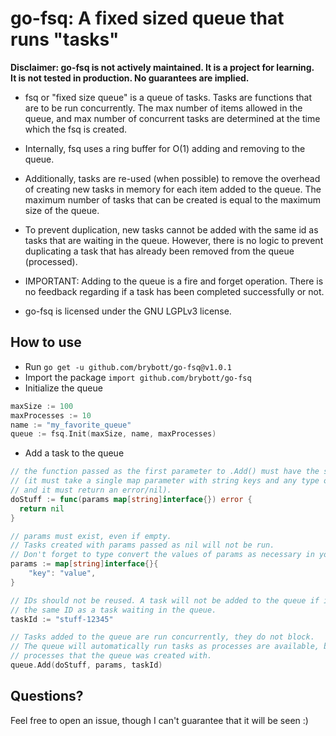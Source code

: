 # go-fsq: A fixed sized queue that runs "tasks"
**Disclaimer: go-fsq is not actively maintained. It is a project for learning.  
It is not tested in production. No guarantees are implied.**
- fsq or "fixed size queue" is a queue of tasks. Tasks are functions that are to be run concurrently. The max number of items allowed in the queue, and max number of concurrent tasks are determined at the time which the fsq is created.

- Internally, fsq uses a ring buffer for O(1) adding and removing to the queue.

- Additionally, tasks are re-used (when possible) to remove the overhead of creating new tasks in memory for each item added to the queue. The maximum number of tasks that can be created is equal to the maximum size of the queue.

- To prevent duplication, new tasks cannot be added with the same id as tasks that are waiting in the queue. However, there is no logic to prevent duplicating a task that has already been removed from the queue (processed).

- IMPORTANT: Adding to the queue is a fire and forget operation. There is no feedback regarding if a task has been completed successfully or not.

- go-fsq is licensed under the GNU LGPLv3 license.

## How to use
- Run `go get -u github.com/brybott/go-fsq@v1.0.1`
- Import the package `import github.com/brybott/go-fsq`
- Initialize the queue
```go
maxSize := 100
maxProcesses := 10
name := "my_favorite_queue"
queue := fsq.Init(maxSize, name, maxProcesses)
```
- Add a task to the queue
```go
// the function passed as the first parameter to .Add() must have the signature below
// (it must take a single map parameter with string keys and any type of values,  
// and it must return an error/nil).
doStuff := func(params map[string]interface{}) error {
  return nil
}

// params must exist, even if empty.  
// Tasks created with params passed as nil will not be run.
// Don't forget to type convert the values of params as necessary in your function.
params := map[string]interface{}{
    "key": "value",
}

// IDs should not be reused. A task will not be added to the queue if it shares  
// the same ID as a task waiting in the queue.
taskId := "stuff-12345"

// Tasks added to the queue are run concurrently, they do not block.  
// The queue will automatically run tasks as processes are available, based on the max number of  
// processes that the queue was created with.
queue.Add(doStuff, params, taskId)
```

## Questions?
Feel free to open an issue, though I can't guarantee that it will be seen :)
